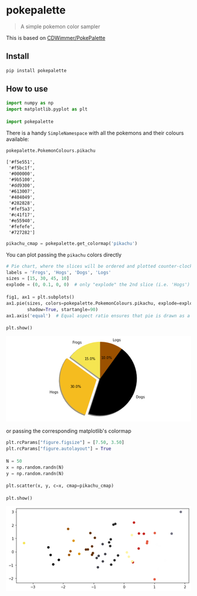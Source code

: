 # pokepalette
> A simple pokemon color sampler


This is based on [CDWimmer/PokePalette](https://github.com/CDWimmer/PokePalette)

## Install

```bash
pip install pokepalette
```

## How to use

```python
import numpy as np
import matplotlib.pyplot as plt

import pokepalette
```

There is a handy `SimpleNamespace` with all the pokemons and their colours available:

```python
pokepalette.PokemonColours.pikachu
```




    ['#f5e551',
     '#f5bc1f',
     '#000000',
     '#9b5100',
     '#dd9300',
     '#613007',
     '#404049',
     '#282828',
     '#fef5a3',
     '#c41f17',
     '#e55940',
     '#fefefe',
     '#727282']



```python
pikachu_cmap = pokepalette.get_colormap('pikachu')
```

You can plot passing the `pikachu` colors directly

```python
# Pie chart, where the slices will be ordered and plotted counter-clockwise:
labels = 'Frogs', 'Hogs', 'Dogs', 'Logs'
sizes = [15, 30, 45, 10]
explode = (0, 0.1, 0, 0)  # only "explode" the 2nd slice (i.e. 'Hogs')

fig1, ax1 = plt.subplots()
ax1.pie(sizes, colors=pokepalette.PokemonColours.pikachu, explode=explode, labels=labels, autopct='%1.1f%%',
        shadow=True, startangle=90)
ax1.axis('equal')  # Equal aspect ratio ensures that pie is drawn as a circle.

plt.show()
```


![png](docs/images/output_9_0.png)


or passing the corresponding matplotlib's colormap

```python
plt.rcParams["figure.figsize"] = [7.50, 3.50]
plt.rcParams["figure.autolayout"] = True

N = 50
x = np.random.randn(N)
y = np.random.randn(N)

plt.scatter(x, y, c=x, cmap=pikachu_cmap)

plt.show()
```


![png](docs/images/output_11_0.png)

